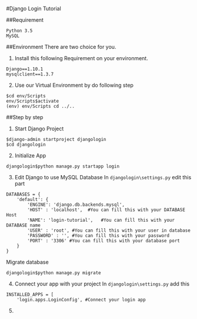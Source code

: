 #Django Login Tutorial

##Requirement
```
Python 3.5
MySQL
```
##Environment
There are two choice for you.

1. Install this following Requirement on your environment.
  ```
  Django==1.10.1
  mysqlclient==1.3.7
  ```

2. Use our Virtual Environment by do following step
  ```
  $cd env/Scripts
  env/Scripts$activate
  (env) env/Scripts cd ../..
  ```

##Step by step
1. Start Django Project
  ```
  $django-admin startproject djangologin
  $cd djangologin
  ```

2. Initialize App
  ```
  djangologin$python manage.py startapp login
  ```

3. Edit Django to use MySQL Database
  In `djangologin\settings.py` edit this part  
  ```
  DATABASES = {
      'default': {
          'ENGINE': 'django.db.backends.mysql',
          'HOST' : 'localhost',  #You can fill this with your DATABASE Host
          'NAME': 'login-tutorial',   #You can fill this with your DATABASE name
          'USER' : 'root', #You can fill this with your user in database
          'PASSWORD' : '', #You can fill this with your password
          'PORT' : '3306' #You can fill this with your database port
      }
  }
  ```
  Migrate database
  ```
  djangologin$python manage.py migrate
  ```

4. Connect your app with your project
  In `djangologin\settings.py` add this
  ```
  INSTALLED_APPS = [
      'login.apps.LoginConfig', #Connect your login app
  ```

5.
